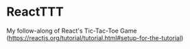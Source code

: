 # ReactTTT

My follow-along of React's Tic-Tac-Toe Game (https://reactjs.org/tutorial/tutorial.html#setup-for-the-tutorial)